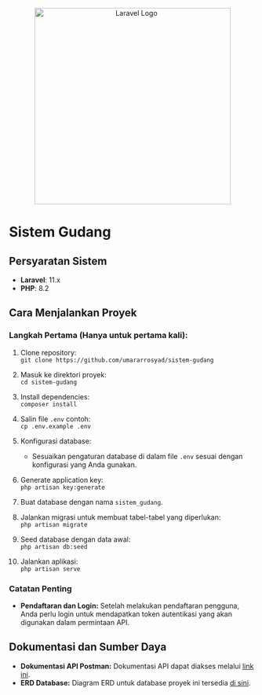 <p align="center">
  <a href="https://laravel.com" target="_blank">
    <img src="https://raw.githubusercontent.com/laravel/art/master/logo-lockup/5%20SVG/2%20CMYK/1%20Full%20Color/laravel-logolockup-cmyk-red.svg" width="400" alt="Laravel Logo">
  </a>
</p>

# Sistem Gudang

## Persyaratan Sistem

- **Laravel**: 11.x
- **PHP**: 8.2

## Cara Menjalankan Proyek

### Langkah Pertama (Hanya untuk pertama kali):

1. Clone repository:  
   `git clone https://github.com/umararrosyad/sistem-gudang`
   
2. Masuk ke direktori proyek:  
   `cd sistem-gudang`

3. Install dependencies:  
   `composer install`

4. Salin file `.env` contoh:  
   `cp .env.example .env`

5. Konfigurasi database:  
   - Sesuaikan pengaturan database di dalam file `.env` sesuai dengan konfigurasi yang Anda gunakan.

6. Generate application key:  
   `php artisan key:generate`

7. Buat database dengan nama `sistem_gudang`.

8. Jalankan migrasi untuk membuat tabel-tabel yang diperlukan:  
   `php artisan migrate`

9. Seed database dengan data awal:  
   `php artisan db:seed`

10. Jalankan aplikasi:  
    `php artisan serve`

### Catatan Penting

- **Pendaftaran dan Login:** Setelah melakukan pendaftaran pengguna, Anda perlu login untuk mendapatkan token autentikasi yang akan digunakan dalam permintaan API.
  
## Dokumentasi dan Sumber Daya

- **Dokumentasi API Postman:** Dokumentasi API dapat diakses melalui [link ini](https://documenter.getpostman.com/view/21072796/2sAXjM5scX#intro).
- **ERD Database:** Diagram ERD untuk database proyek ini tersedia [di sini](https://dbdiagram.io/d/66d43853eef7e08f0e5754c3).
